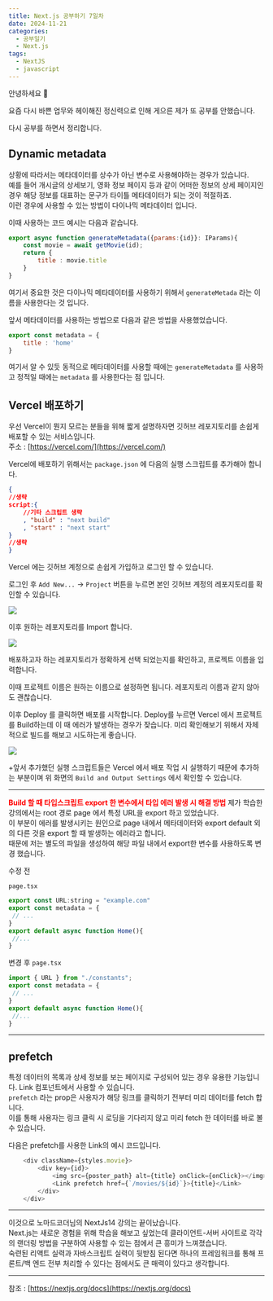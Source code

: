 ```yaml
---
title: Next.js 공부하기 7일차
date: 2024-11-21
categories:
  - 공부일기
  - Next.js
tags:
  - NextJS
  - javascript
---
```

안녕하세요 🐸  

요즘 다시 바쁜 업무와 헤이해진 정신력으로 인해 게으른 제가 또 공부를 안했습니다.  

다시 공부를 하면서 정리합니다.  

## Dynamic metadata
상황에 따라서는 메타데이터를 상수가 아닌 변수로 사용해야하는 경우가 있습니다.  
예를 들어 개시글의 상세보기, 영화 정보 페이지 등과 같이 어떠한 정보의 상세 페이지인 경우 해당 정보를 대표하는 문구가 타이틀 메타데이터가 되는 것이 적절하죠.  
이런 경우에 사용할 수 있는 방법이 다이나믹 메타데이터 입니다.  

이때 사용하는 코드 예시는 다음과 같습니다.  

```javascript
export async function generateMetadata({params:{id}}: IParams){
    const movie = await getMovie(id);
    return {
        title : movie.title
    }
}
```

여기서 중요한 것은 다이나믹 메타데이터를 사용하기 위해서 `generateMetada` 라는 이름을 사용한다는 것 입니다.  

앞서 메타데이터를 사용하는 방법으로 다음과 같은 방법을 사용했었습니다.  

```javascript
export const metadata = {
	title : 'home'
}
```

여기서 알 수 있듯 동적으로 메타데이터를 사용할 때에는 `generateMetadata` 를 사용하고 정적일 때에는 `metadata` 를 사용한다는 점 입니다.  


## Vercel 배포하기

우선 Vercel이 뭔지 모르는 분들을 위해 짧게 설명하자면 깃허브 레포지토리를 손쉽게 배포할 수 있는 서비스입니다.  
주소 : [https://vercel.com/](https://vercel.com/)  

Vercel에 배포하기 위해서는 `package.json` 에 다음의 실행 스크립트를 추가해야 합니다.  

```json
{
//생략
script:{
	//기타 스크립트 생략
	, "build" : "next build"
	, "start" : "next start"
}
//생략
}
```


Vercel 에는 깃허브 계정으로 손쉽게 가입하고 로그인 할 수 있습니다.  

로그인 후 `Add New...` -> `Project` 버튼을 누르면 본인 깃허브 계정의 레포지토리를 확인할 수 있습니다.  

![](/assets/img/screenshot/Pasted%20image%2020241121211548.png)  

이후 원하는 레포지토리를 Import 합니다.  

![](/assets/img/screenshot/Pasted%20image%2020241121211851.png)  


배포하고자 하는 레포지토리가 정확하게 선택 되었는지를 확인하고, 프로젝트 이름을 입력합니다.  

이때 프로젝트 이름은 원하는 이름으로 설정하면 됩니다. 레포지토리 이름과 같지 않아도 괜찮습니다.  

이후 Deploy 를 클릭하면 배포를 시작합니다. Deploy를 누르면 Vercel 에서 프로젝트를 Build하는데 이 때 에러가 발생하는 경우가 잦습니다. 미리 확인해보기 위해서 자체적으로 빌드를 해보고 시도하는게 좋습니다.  

![](/assets/img/screenshot/Pasted%20image%2020241122141219.png)

+앞서 추가했던 실행 스크립트들은 Vercel 에서 배포 작업 시 실행하기 때문에 추가하는 부분이며 위 화면의 `Build and Output Settings` 에서 확인할 수 있습니다.  

---
<font color="red"><b>Build 할 때 타입스크립트 export 한 변수에서 타입 에러 발생 시 해결 방법</b></font>
제가 학습한 강의에서는 root 경로 page 에서 특정 URL을 export 하고 있었습니다.  
이 부분이 에러를 발생시키는 원인으로 page 내에서 메타데이터와 export default 외의 다른 것을 export 할 때 발생하는 에러라고 합니다.  
때문에 저는 별도의 파일을 생성하여 해당 파일 내에서 export한 변수를 사용하도록 변경 했습니다.

수정 전 

`page.tsx`
```javascript
export const URL:string = "example.com"
export const metadata = {
 // ...
}
export default async function Home(){
 //...
}
```


변경 후
`page.tsx`
```javascript
import { URL } from "./constants";
export const metadata = {
 // ...
}
export default async function Home(){
 //...
}
```

---
## prefetch
특정 데이터의 목록과 상세 정보를 보는 페이지로 구성되어 있는 경우 유용한 기능입니다.
Link 컴포넌트에서 사용할 수 있습니다.  
`prefetch` 라는 prop은 사용자가 해당 링크를 클릭하기 전부터 미리 데이터를 fetch 합니다.  
이를 통해 사용자는 링크 클릭 시 로딩을 기다리지 않고 미리 fetch 한 데이터를 바로 볼 수 있습니다.  

다음은 prefetch를 사용한 Link의 예시 코드입니다.

```javascript
	<div className={styles.movie}>
		<div key={id}>
			<img src={poster_path} alt={title} onClick={onClick}></img>
			<Link prefetch href={`/movies/${id}`}>{title}</Link>
		</div>
	</div>
```


---
이것으로 노마드코더님의 NextJs14 강의는 끝이났습니다.  
Next.js는 새로운 경험을 위해 학습을 해보고 싶었는데 클라이언트-서버 사이트로 각각의 랜더링 방법을 구분하여 사용할 수 있는 점에서 큰 흥미가 느껴졌습니다.  
숙련된 리액트 실력과 자바스크립트 실력이 뒷받침 된다면 하나의 프레임워크를 통해 프론트/백 엔드 전부 처리할 수 있다는 점에서도 큰 매력이 있다고 생각합니다.  

---
참조 : [https://nextjs.org/docs](https://nextjs.org/docs)